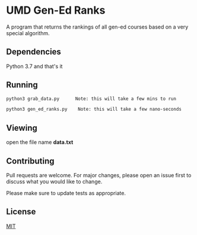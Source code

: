 # UMD Gen-Ed Ranks

A program that returns the rankings of all gen-ed courses based on a very special algorithm.

## Dependencies

Python 3.7 and that's it

## Running
```bash
python3 grab_data.py      Note: this will take a few mins to run

python3 gen_ed_ranks.py    Note: this will take a few nano-seconds
```
## Viewing 
open the file name **data.txt**

## Contributing
Pull requests are welcome. For major changes, please open an issue first to discuss what you would like to change.

Please make sure to update tests as appropriate.

## License
[MIT](https://choosealicense.com/licenses/mit/)